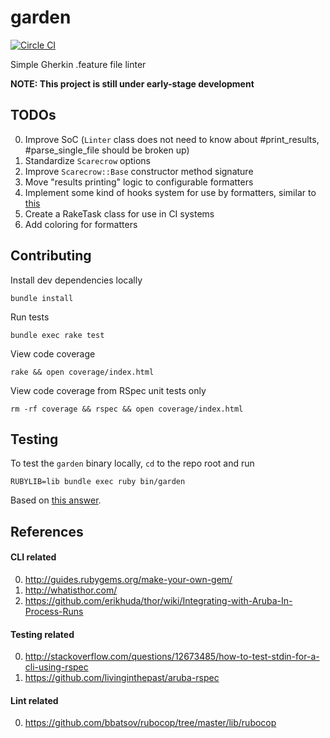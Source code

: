 garden
===

[![Circle CI](https://circleci.com/gh/smoll/garden.svg?style=svg)](https://circleci.com/gh/smoll/garden)

Simple Gherkin .feature file linter

**NOTE: This project is still under early-stage development**

## TODOs

0. Improve SoC (`Linter` class does not need to know about #print_results, #parse_single_file should be broken up)
0. Standardize `Scarecrow` options
0. Improve `Scarecrow::Base` constructor method signature
0. Move "results printing" logic to configurable formatters
0. Implement some kind of hooks system for use by formatters, similar to [this](https://github.com/bbatsov/rubocop/blob/master/lib/rubocop/formatter/base_formatter.rb#L30-L41)
0. Create a RakeTask class for use in CI systems
0. Add coloring for formatters

## Contributing

Install dev dependencies locally
```
bundle install
```

Run tests
```
bundle exec rake test
```

View code coverage
```
rake && open coverage/index.html
```

View code coverage from RSpec unit tests only
```
rm -rf coverage && rspec && open coverage/index.html
```

## Testing

To test the `garden` binary locally, `cd` to the repo root and run
```
RUBYLIB=lib bundle exec ruby bin/garden
```
Based on [this answer](http://stackoverflow.com/a/23367196/3456726).

## References

#### CLI related

0. http://guides.rubygems.org/make-your-own-gem/
0. http://whatisthor.com/
0. https://github.com/erikhuda/thor/wiki/Integrating-with-Aruba-In-Process-Runs

#### Testing related
0. http://stackoverflow.com/questions/12673485/how-to-test-stdin-for-a-cli-using-rspec
0. https://github.com/livinginthepast/aruba-rspec

#### Lint related

0. https://github.com/bbatsov/rubocop/tree/master/lib/rubocop

